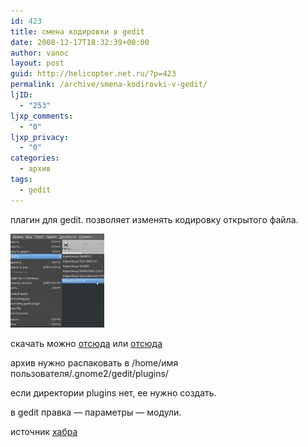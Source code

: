 ```yaml
---
id: 423
title: смена кодировки в gedit
date: 2008-12-17T18:32:39+00:00
author: vanoc
layout: post
guid: http://helicopter.net.ru/?p=423
permalink: /archive/smena-kodirovki-v-gedit/
ljID:
  - "253"
ljxp_comments:
  - "0"
ljxp_privacy:
  - "0"
categories:
  - архив
tags:
  - gedit
---
```

плагин для gedit. позволяет изменять кодировку открытого файла.

[](/uploads/d181d0bdd0b8d0bcd0bed0ba.jpg)[<img class="alignnone size-thumbnail wp-image-424" title="d181d0bdd0b8d0bcd0bed0ba" src="/uploads/d181d0bdd0b8d0bcd0bed0ba-150x150.jpg" alt="d181d0bdd0b8d0bcd0bed0ba" width="150" height="150" />](/uploads/d181d0bdd0b8d0bcd0bed0ba.jpg)

скачать можно [отсюда](http://bugzilla.gnome.org/attachment.cgi?id=108172&action=view) или [отсюда](http://helicopter.fatal.ru/encoding.tar.bz2)

архив нужно распаковать в /home/имя пользователя/.gnome2/gedit/plugins/
  
если директории plugins нет, ее нужно создать.

в gedit правка &#8212; параметры &#8212; модули.

источник [хабра](http://habrahabr.ru/blogs/linux/47005/)